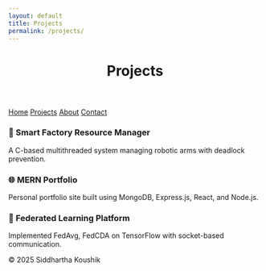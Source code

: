 ```yaml
---
layout: default
title: Projects
permalink: /projects/
---
```


<link rel="stylesheet" href="assets/style.css">

<header>
  <h1>Projects</h1>
</header>

<nav>
  <a href="/">Home</a>
  <a href="/projects/">Projects</a>
  <a href="/about/">About</a>
  <a href="/contact/">Contact</a>
</nav>

<main>
  <h3>🔧 Smart Factory Resource Manager</h3>
  <p>A C-based multithreaded system managing robotic arms with deadlock prevention.</p>

  <h3>🌐 MERN Portfolio</h3>
  <p>Personal portfolio site built using MongoDB, Express.js, React, and Node.js.</p>

  <h3>🧠 Federated Learning Platform</h3>
  <p>Implemented FedAvg, FedCDA on TensorFlow with socket-based communication.</p>
</main>

<footer>
  © 2025 Siddhartha Koushik
</footer>
